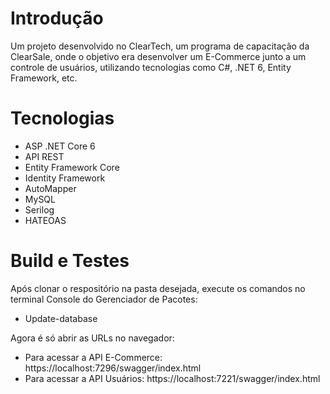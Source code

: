 # Introdução
Um projeto desenvolvido no ClearTech, um programa de capacitação da ClearSale, onde o objetivo era desenvolver um E-Commerce junto a um controle de usuários, utilizando tecnologias como C#, .NET 6, Entity Framework, etc.

# Tecnologias
- ASP .NET Core 6
- API REST
- Entity Framework Core
- Identity Framework
- AutoMapper
- MySQL
- Serilog
- HATEOAS

# Build e Testes
Após clonar o respositório na pasta desejada, execute os comandos no terminal Console do Gerenciador de Pacotes:

* Update-database

Agora é só abrir as URLs no navegador:

* Para acessar a API E-Commerce: https://localhost:7296/swagger/index.html
* Para acessar a API Usuários: https://localhost:7221/swagger/index.html

